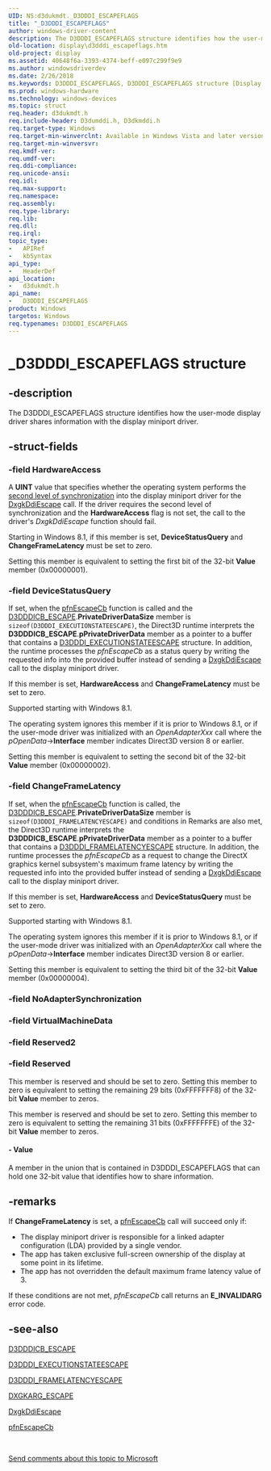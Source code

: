 ```yaml
---
UID: NS:d3dukmdt._D3DDDI_ESCAPEFLAGS
title: "_D3DDDI_ESCAPEFLAGS"
author: windows-driver-content
description: The D3DDDI_ESCAPEFLAGS structure identifies how the user-mode display driver shares information with the display miniport driver.
old-location: display\d3dddi_escapeflags.htm
old-project: display
ms.assetid: 40648f6a-3393-4374-beff-e097c299f9e9
ms.author: windowsdriverdev
ms.date: 2/26/2018
ms.keywords: D3DDDI_ESCAPEFLAGS, D3DDDI_ESCAPEFLAGS structure [Display Devices], D3D_other_Structs_5ff9ad07-6a44-4a53-a70c-5abdbe84065a.xml, _D3DDDI_ESCAPEFLAGS, d3dukmdt/D3DDDI_ESCAPEFLAGS, display.d3dddi_escapeflags
ms.prod: windows-hardware
ms.technology: windows-devices
ms.topic: struct
req.header: d3dukmdt.h
req.include-header: D3dumddi.h, D3dkmddi.h
req.target-type: Windows
req.target-min-winverclnt: Available in Windows Vista and later versions of the Windows operating system.
req.target-min-winversvr: 
req.kmdf-ver: 
req.umdf-ver: 
req.ddi-compliance: 
req.unicode-ansi: 
req.idl: 
req.max-support: 
req.namespace: 
req.assembly: 
req.type-library: 
req.lib: 
req.dll: 
req.irql: 
topic_type:
-	APIRef
-	kbSyntax
api_type:
-	HeaderDef
api_location:
-	d3dukmdt.h
api_name:
-	D3DDDI_ESCAPEFLAGS
product: Windows
targetos: Windows
req.typenames: D3DDDI_ESCAPEFLAGS
---
```


# _D3DDDI_ESCAPEFLAGS structure


## -description


The D3DDDI_ESCAPEFLAGS structure identifies how the user-mode display driver shares information with the display miniport driver.


## -struct-fields




### -field HardwareAccess

A <b>UINT</b> value that specifies whether the operating system performs the <a href="https://msdn.microsoft.com/2b7c1eae-6527-469e-a2fa-74d2a1246bd3">second level of synchronization</a> into the display miniport driver for the <a href="https://msdn.microsoft.com/79a524cd-dec1-4ea8-a660-d9d9c644e162">DxgkDdiEscape</a> call. If the driver requires the second level of synchronization and the <b>HardwareAccess</b> flag is not set, the call to the driver's <i>DxgkDdiEscape</i> function should fail. 

Starting in Windows 8.1,  if this member is set, <b>DeviceStatusQuery</b> and <b>ChangeFrameLatency</b> must be set to zero.

Setting this member is equivalent to setting the first bit of the 32-bit <b>Value</b> member (0x00000001).


### -field DeviceStatusQuery


  
  If set, when the <a href="https://msdn.microsoft.com/66c0347f-2cf3-42fc-8641-47c731e958c9">pfnEscapeCb</a> function is called and the <a href="https://msdn.microsoft.com/library/windows/hardware/ff544190">D3DDDICB_ESCAPE</a>.<b>PrivateDriverDataSize</b> member is <code>sizeof(D3DDDI_EXECUTIONSTATEESCAPE)</code>, the Direct3D runtime interprets the <b>D3DDDICB_ESCAPE</b>.<b>pPrivateDriverData</b> member as a pointer to a buffer that contains a <a href="https://msdn.microsoft.com/library/windows/hardware/dn482417">D3DDDI_EXECUTIONSTATEESCAPE</a> structure. In addition, the runtime processes the <i>pfnEscapeCb</i> as a status query by writing the requested info into the provided buffer instead of sending a <a href="https://msdn.microsoft.com/79a524cd-dec1-4ea8-a660-d9d9c644e162">DxgkDdiEscape</a> call to the display miniport driver.

If this member is set, <b>HardwareAccess</b> and <b>ChangeFrameLatency</b> must be set to zero.

Supported starting with Windows 8.1.

The operating system ignores this member if it is prior to Windows 8.1, or if the user-mode driver was initialized with an <i>OpenAdapterXxx</i> call where the <i>pOpenData</i>-&gt;<b>Interface</b> member indicates Direct3D version 8 or earlier.

Setting this member is equivalent to setting the second bit of the 32-bit <b>Value</b> member (0x00000002).


### -field ChangeFrameLatency


  
  If set, when the <a href="https://msdn.microsoft.com/66c0347f-2cf3-42fc-8641-47c731e958c9">pfnEscapeCb</a> function is called, the <a href="https://msdn.microsoft.com/library/windows/hardware/ff544190">D3DDDICB_ESCAPE</a>.<b>PrivateDriverDataSize</b> member is <code>sizeof(D3DDDI_FRAMELATENCYESCAPE)</code> and conditions in Remarks are also met, the Direct3D runtime interprets the <b>D3DDDICB_ESCAPE</b>.<b>pPrivateDriverData</b> member as a pointer to a buffer that contains a <a href="https://msdn.microsoft.com/library/windows/hardware/dn482418">D3DDDI_FRAMELATENCYESCAPE</a> structure. In addition, the runtime processes the <i>pfnEscapeCb</i> as a request to change the DirectX graphics kernel subsystem's maximum frame latency by writing the requested info into the provided buffer instead of sending a <a href="https://msdn.microsoft.com/79a524cd-dec1-4ea8-a660-d9d9c644e162">DxgkDdiEscape</a> call to the display miniport driver.

If this member is set, <b>HardwareAccess</b> and <b>DeviceStatusQuery</b> must be set to zero.

Supported starting with Windows 8.1.

The operating system ignores this member if it is prior to Windows 8.1, or if the user-mode driver was initialized with an <i>OpenAdapterXxx</i> call where the <i>pOpenData</i>-&gt;<b>Interface</b> member indicates Direct3D version 8 or earlier.

Setting this member is equivalent to setting the third bit of the 32-bit <b>Value</b> member (0x00000004).


### -field NoAdapterSynchronization

 


### -field VirtualMachineData

 


### -field Reserved2

 


### -field Reserved

This member is reserved and should be set to zero. Setting this member to zero is equivalent to setting the remaining 29 bits (0xFFFFFFF8) of the 32-bit <b>Value</b> member to zeros.

This member is reserved and should be set to zero. Setting this member to zero is equivalent to setting the remaining 31 bits (0xFFFFFFFE) of the 32-bit <b>Value</b> member to zeros.


#### - Value

A member in the union that is contained in D3DDDI_ESCAPEFLAGS that can hold one 32-bit value that identifies how to share information.


## -remarks



If <b>ChangeFrameLatency</b> is set, a <a href="https://msdn.microsoft.com/66c0347f-2cf3-42fc-8641-47c731e958c9">pfnEscapeCb</a> call will succeed only if:

<ul>
<li>The display miniport driver is responsible for a linked adapter configuration (LDA) provided by a single vendor.</li>
<li>The app has taken exclusive full-screen ownership of the display at some point in its lifetime.</li>
<li>The app has not overridden the default maximum frame latency value of 3.</li>
</ul>
If these conditions are not met, <i>pfnEscapeCb</i> call returns an <b>E_INVALIDARG</b> error code.




## -see-also




<a href="https://msdn.microsoft.com/library/windows/hardware/ff544190">D3DDDICB_ESCAPE</a>



<a href="https://msdn.microsoft.com/library/windows/hardware/dn482417">D3DDDI_EXECUTIONSTATEESCAPE</a>



<a href="https://msdn.microsoft.com/library/windows/hardware/dn482418">D3DDDI_FRAMELATENCYESCAPE</a>



<a href="https://msdn.microsoft.com/library/windows/hardware/ff557588">DXGKARG_ESCAPE</a>



<a href="https://msdn.microsoft.com/79a524cd-dec1-4ea8-a660-d9d9c644e162">DxgkDdiEscape</a>



<a href="https://msdn.microsoft.com/66c0347f-2cf3-42fc-8641-47c731e958c9">pfnEscapeCb</a>
 

 

<a href="mailto:wsddocfb@microsoft.com?subject=Documentation%20feedback [display\display]:%20D3DDDI_ESCAPEFLAGS structure%20 RELEASE:%20(2/26/2018)&amp;body=%0A%0APRIVACY STATEMENT%0A%0AWe use your feedback to improve the documentation. We don't use your email address for any other purpose, and we'll remove your email address from our system after the issue that you're reporting is fixed. While we're working to fix this issue, we might send you an email message to ask for more info. Later, we might also send you an email message to let you know that we've addressed your feedback.%0A%0AFor more info about Microsoft's privacy policy, see http://privacy.microsoft.com/en-us/default.aspx." title="Send comments about this topic to Microsoft">Send comments about this topic to Microsoft</a>

